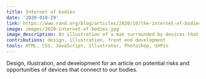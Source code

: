 ```yaml
---
title: Internet of bodies
date: '2020-010-29'
link: https://www.rand.org/blog/articles/2020/10/the-internet-of-bodies-will-change-everything-for-better-or-worse.html
image: images/2020-internet-of-bodies.jpg
image_description: An illustration of a man surrounded by devices that collect data from people's bodies.
contributions: design, illustration, front end development
tools: HTML, CSS, JavaScript, Illustrator, Photoshop, UXPin
---
```


Design, illustration, and development for an article on potential risks and opportunities of devices that connect to our bodies.
